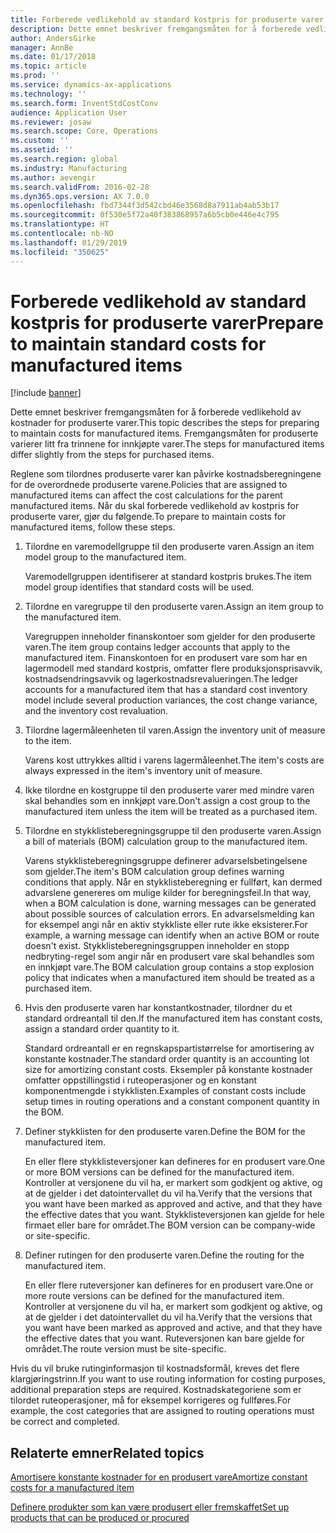 ```yaml
---
title: Forberede vedlikehold av standard kostpris for produserte varer
description: Dette emnet beskriver fremgangsmåten for å forberede vedlikehold av kostnader for produserte varer.
author: AndersGirke
manager: AnnBe
ms.date: 01/17/2018
ms.topic: article
ms.prod: ''
ms.service: dynamics-ax-applications
ms.technology: ''
ms.search.form: InventStdCostConv
audience: Application User
ms.reviewer: josaw
ms.search.scope: Core, Operations
ms.custom: ''
ms.assetid: ''
ms.search.region: global
ms.industry: Manufacturing
ms.author: aevengir
ms.search.validFrom: 2016-02-28
ms.dyn365.ops.version: AX 7.0.0
ms.openlocfilehash: fbd7344f3d542cbd46e3568d8a7911ab4ab53b17
ms.sourcegitcommit: 0f530e5f72a40f383868957a6b5cb0e446e4c795
ms.translationtype: HT
ms.contentlocale: nb-NO
ms.lasthandoff: 01/29/2019
ms.locfileid: "350625"
---
```

# <a name="prepare-to-maintain-standard-costs-for-manufactured-items"></a><span data-ttu-id="094a5-103">Forberede vedlikehold av standard kostpris for produserte varer</span><span class="sxs-lookup"><span data-stu-id="094a5-103">Prepare to maintain standard costs for manufactured items</span></span>

[!include [banner](../includes/banner.md)]

<span data-ttu-id="094a5-104">Dette emnet beskriver fremgangsmåten for å forberede vedlikehold av kostnader for produserte varer.</span><span class="sxs-lookup"><span data-stu-id="094a5-104">This topic describes the steps for preparing to maintain costs for manufactured items.</span></span> <span data-ttu-id="094a5-105">Fremgangsmåten for produserte varierer litt fra trinnene for innkjøpte varer.</span><span class="sxs-lookup"><span data-stu-id="094a5-105">The steps for manufactured items differ slightly from the steps for purchased items.</span></span>

<span data-ttu-id="094a5-106">Reglene som tilordnes produserte varer kan påvirke kostnadsberegningene for de overordnede produserte varene.</span><span class="sxs-lookup"><span data-stu-id="094a5-106">Policies that are assigned to manufactured items can affect the cost calculations for the parent manufactured items.</span></span> <span data-ttu-id="094a5-107">Når du skal forberede vedlikehold av kostpris for produserte varer, gjør du følgende.</span><span class="sxs-lookup"><span data-stu-id="094a5-107">To prepare to maintain costs for manufactured items, follow these steps.</span></span>

1. <span data-ttu-id="094a5-108">Tilordne en varemodellgruppe til den produserte varen.</span><span class="sxs-lookup"><span data-stu-id="094a5-108">Assign an item model group to the manufactured item.</span></span> 

   <span data-ttu-id="094a5-109">Varemodellgruppen identifiserer at standard kostpris brukes.</span><span class="sxs-lookup"><span data-stu-id="094a5-109">The item model group identifies that standard costs will be used.</span></span>

2. <span data-ttu-id="094a5-110">Tilordne en varegruppe til den produserte varen.</span><span class="sxs-lookup"><span data-stu-id="094a5-110">Assign an item group to the manufactured item.</span></span> 

   <span data-ttu-id="094a5-111">Varegruppen inneholder finanskontoer som gjelder for den produserte varen.</span><span class="sxs-lookup"><span data-stu-id="094a5-111">The item group contains ledger accounts that apply to the manufactured item.</span></span> <span data-ttu-id="094a5-112">Finanskontoen for en produsert vare som har en lagermodell med standard kostpris, omfatter flere produksjonsprisavvik, kostnadsendringsavvik og lagerkostnadsrevalueringen.</span><span class="sxs-lookup"><span data-stu-id="094a5-112">The ledger accounts for a manufactured item that has a standard cost inventory model include several production variances, the cost change variance, and the inventory cost revaluation.</span></span>

3. <span data-ttu-id="094a5-113">Tilordne lagermåleenheten til varen.</span><span class="sxs-lookup"><span data-stu-id="094a5-113">Assign the inventory unit of measure to the item.</span></span> 

   <span data-ttu-id="094a5-114">Varens kost uttrykkes alltid i varens lagermåleenhet.</span><span class="sxs-lookup"><span data-stu-id="094a5-114">The item's costs are always expressed in the item's inventory unit of measure.</span></span>

4. <span data-ttu-id="094a5-115">Ikke tilordne en kostgruppe til den produserte varer med mindre varen skal behandles som en innkjøpt vare.</span><span class="sxs-lookup"><span data-stu-id="094a5-115">Don't assign a cost group to the manufactured item unless the item will be treated as a purchased item.</span></span>

5. <span data-ttu-id="094a5-116">Tilordne en stykklisteberegningsgruppe til den produserte varen.</span><span class="sxs-lookup"><span data-stu-id="094a5-116">Assign a bill of materials (BOM) calculation group to the manufactured item.</span></span> 

   <span data-ttu-id="094a5-117">Varens stykklisteberegningsgruppe definerer advarselsbetingelsene som gjelder.</span><span class="sxs-lookup"><span data-stu-id="094a5-117">The item's BOM calculation group defines warning conditions that apply.</span></span> <span data-ttu-id="094a5-118">Når en stykklisteberegning er fullført, kan dermed advarslene genereres om mulige kilder for beregningsfeil.</span><span class="sxs-lookup"><span data-stu-id="094a5-118">In that way, when a BOM calculation is done, warning messages can be generated about possible sources of calculation errors.</span></span> <span data-ttu-id="094a5-119">En advarselsmelding kan for eksempel angi når en aktiv stykkliste eller rute ikke eksisterer.</span><span class="sxs-lookup"><span data-stu-id="094a5-119">For example, a warning message can identify when an active BOM or route doesn't exist.</span></span> <span data-ttu-id="094a5-120">Stykklisteberegningsgruppen inneholder en stopp nedbryting-regel som angir når en produsert vare skal behandles som en innkjøpt vare.</span><span class="sxs-lookup"><span data-stu-id="094a5-120">The BOM calculation group contains a stop explosion policy that indicates when a manufactured item should be treated as a purchased item.</span></span>

6. <span data-ttu-id="094a5-121">Hvis den produserte varen har konstantkostnader, tilordner du et standard ordreantall til den.</span><span class="sxs-lookup"><span data-stu-id="094a5-121">If the manufactured item has constant costs, assign a standard order quantity to it.</span></span> 

   <span data-ttu-id="094a5-122">Standard ordreantall er en regnskapspartistørrelse for amortisering av konstante kostnader.</span><span class="sxs-lookup"><span data-stu-id="094a5-122">The standard order quantity is an accounting lot size for amortizing constant costs.</span></span> <span data-ttu-id="094a5-123">Eksempler på konstante kostnader omfatter oppstillingstid i ruteoperasjoner og en konstant komponentmengde i stykklisten.</span><span class="sxs-lookup"><span data-stu-id="094a5-123">Examples of constant costs include setup times in routing operations and a constant component quantity in the BOM.</span></span>

7. <span data-ttu-id="094a5-124">Definer stykklisten for den produserte varen.</span><span class="sxs-lookup"><span data-stu-id="094a5-124">Define the BOM for the manufactured item.</span></span> 

   <span data-ttu-id="094a5-125">En eller flere stykklisteversjoner kan defineres for en produsert vare.</span><span class="sxs-lookup"><span data-stu-id="094a5-125">One or more BOM versions can be defined for the manufactured item.</span></span> <span data-ttu-id="094a5-126">Kontroller at versjonene du vil ha, er markert som godkjent og aktive, og at de gjelder i det datointervallet du vil ha.</span><span class="sxs-lookup"><span data-stu-id="094a5-126">Verify that the versions that you want have been marked as approved and active, and that they have the effective dates that you want.</span></span> <span data-ttu-id="094a5-127">Stykklisteversjonen kan gjelde for hele firmaet eller bare for området.</span><span class="sxs-lookup"><span data-stu-id="094a5-127">The BOM version can be company-wide or site-specific.</span></span>

8. <span data-ttu-id="094a5-128">Definer rutingen for den produserte varen.</span><span class="sxs-lookup"><span data-stu-id="094a5-128">Define the routing for the manufactured item.</span></span> 

   <span data-ttu-id="094a5-129">En eller flere ruteversjoner kan defineres for en produsert vare.</span><span class="sxs-lookup"><span data-stu-id="094a5-129">One or more route versions can be defined for the manufactured item.</span></span> <span data-ttu-id="094a5-130">Kontroller at versjonene du vil ha, er markert som godkjent og aktive, og at de gjelder i det datointervallet du vil ha.</span><span class="sxs-lookup"><span data-stu-id="094a5-130">Verify that the versions that you want have been marked as approved and active, and that they have the effective dates that you want.</span></span> <span data-ttu-id="094a5-131">Ruteversjonen kan bare gjelde for området.</span><span class="sxs-lookup"><span data-stu-id="094a5-131">The route version must be site-specific.</span></span>

<span data-ttu-id="094a5-132">Hvis du vil bruke rutinginformasjon til kostnadsformål, kreves det flere klargjøringstrinn.</span><span class="sxs-lookup"><span data-stu-id="094a5-132">If you want to use routing information for costing purposes, additional preparation steps are required.</span></span> <span data-ttu-id="094a5-133">Kostnadskategoriene som er tilordet ruteoperasjoner, må for eksempel korrigeres og fullføres.</span><span class="sxs-lookup"><span data-stu-id="094a5-133">For example, the cost categories that are assigned to routing operations must be correct and completed.</span></span>

<a name="related-topics"></a><span data-ttu-id="094a5-134">Relaterte emner</span><span class="sxs-lookup"><span data-stu-id="094a5-134">Related topics</span></span>
--------

[<span data-ttu-id="094a5-135">Amortisere konstante kostnader for en produsert vare</span><span class="sxs-lookup"><span data-stu-id="094a5-135">Amortize constant costs for a manufactured item</span></span>](amortize-constant-costs-manufactured-item.md)

[<span data-ttu-id="094a5-136">Definere produkter som kan være produsert eller fremskaffet</span><span class="sxs-lookup"><span data-stu-id="094a5-136">Set up products that can be produced or procured</span></span>](manufactured-items-treated-as-purchased-items.md)

